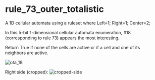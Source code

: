 # rule_73_outer_totalistic
A 1D cellular automata using a ruleset where Left=1; Right=1; Center=2;

In this 5-bit 1-dimensional cellular automata enumeration, #18 (corresponding to rule 73) appears the most interesting.

Return True if none of the cells are active or if a cell and one of its neighbors are active.

![ota_18](https://user-images.githubusercontent.com/25379378/79908302-dac47b00-83cf-11ea-905c-40a28f98750b.png)

Right side (cropped):
![cropped-side](https://user-images.githubusercontent.com/25379378/79915662-3d237880-83dc-11ea-865c-a99b8ab81ec1.png)
